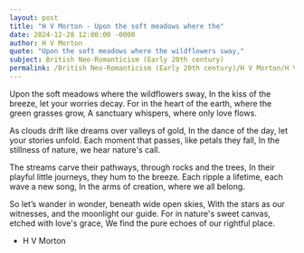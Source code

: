 ```yaml
---
layout: post
title: "H V Morton - Upon the soft meadows where the"
date: 2024-12-28 12:00:00 -0000
author: H V Morton
quote: "Upon the soft meadows where the wildflowers sway,"
subject: British Neo-Romanticism (Early 20th century)
permalink: /British Neo-Romanticism (Early 20th century)/H V Morton/H V Morton - Upon the soft meadows where the
---
```


Upon the soft meadows where the wildflowers sway,
In the kiss of the breeze, let your worries decay.
For in the heart of the earth, where the green grasses grow,
A sanctuary whispers, where only love flows.

As clouds drift like dreams over valleys of gold,
In the dance of the day, let your stories unfold.
Each moment that passes, like petals they fall,
In the stillness of nature, we hear nature's call.

The streams carve their pathways, through rocks and the trees,
In their playful little journeys, they hum to the breeze.
Each ripple a lifetime, each wave a new song,
In the arms of creation, where we all belong.

So let’s wander in wonder, beneath wide open skies,
With the stars as our witnesses, and the moonlight our guide.
For in nature's sweet canvas, etched with love's grace,
We find the pure echoes of our rightful place.

- H V Morton
